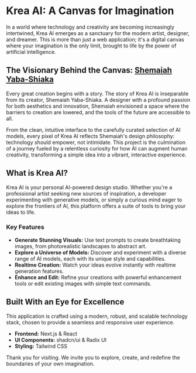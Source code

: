 # Krea AI: A Canvas for Imagination

In a world where technology and creativity are becoming increasingly intertwined, Krea AI emerges as a sanctuary for the modern artist, designer, and dreamer. This is more than just a web application; it's a digital canvas where your imagination is the only limit, brought to life by the power of artificial intelligence.

## The Visionary Behind the Canvas: [Shemaiah Yaba-Shiaka](https://meet-yabashiaka.vercel.app)

Every great creation begins with a story. The story of Krea AI is inseparable from its creator, Shemaiah Yaba-Shiaka. A designer with a profound passion for both aesthetics and innovation, Shemaiah envisioned a space where the barriers to creation are lowered, and the tools of the future are accessible to all.

From the clean, intuitive interface to the carefully curated selection of AI models, every pixel of Krea AI reflects Shemaiah's design philosophy: technology should empower, not intimidate. This project is the culmination of a journey fueled by a relentless curiosity for how AI can augment human creativity, transforming a simple idea into a vibrant, interactive experience.

## What is Krea AI?

Krea AI is your personal AI-powered design studio. Whether you're a professional artist seeking new sources of inspiration, a developer experimenting with generative models, or simply a curious mind eager to explore the frontiers of AI, this platform offers a suite of tools to bring your ideas to life.

### Key Features

*   **Generate Stunning Visuals:** Use text prompts to create breathtaking images, from photorealistic landscapes to abstract art.
*   **Explore a Universe of Models:** Discover and experiment with a diverse range of AI models, each with its unique style and capabilities.
*   **Realtime Creation:** Watch your ideas evolve instantly with realtime generation features.
*   **Enhance and Edit:** Refine your creations with powerful enhancement tools or edit existing images with simple text commands.

## Built With an Eye for Excellence

This application is crafted using a modern, robust, and scalable technology stack, chosen to provide a seamless and responsive user experience.

*   **Frontend:** Next.js & React
*   **UI Components:** shadcn/ui & Radix UI
*   **Styling:** Tailwind CSS

Thank you for visiting. We invite you to explore, create, and redefine the boundaries of your own imagination.
